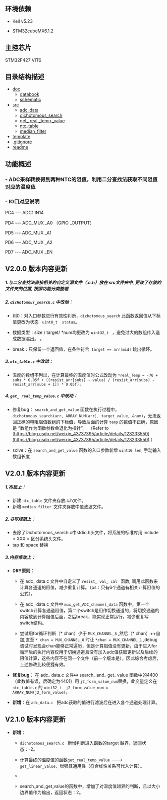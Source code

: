 ## 环境依赖

+ Keil v5.23

+ STM32cubeMX6.1.2

## 主控芯片

STM32F427 VIT6


## 目录结构描述

* [doc]()
  * [databook]()
  * [schematic]()
* [src]()
  * [adc_data ]()
  * [dichotomous_search]()   
  * [get_ real _temp _value]() 
  * [ntc_table]() 
  * [median_filter]() 
* [template]()
* [.gitignore]()
* [readme]()


## 功能概述

### - ADC采样转换得到两种NTC的阻值，利用二分查找法获取不同阻值对应的温度值

### - IO口对应说明

PC4   ---  ADC1 IN14   

PD4   ---  ADC_MUX _A0 （GPIO _OUTPUT）

PD5   ---  ADC_MUX _A1

PD6   ---  ADC_MUX _A2

PD7   ---  ADC_MUX _EN

## V2.0.0 版本内容更新

##### 1.与二分查找法直接相关的自定义源文件（.c.h）放在	src文件夹中, 更改了存放的文件夹的位置, 按照功能分类整理

##### 2. ``dichotomous_search.c`` 中改动：

+ 判0：对入口参数进行有效性判断，``dichotomous_search`` 此函数返回值从下标值更改为状态  `` uint8_t  status``。

+ 数据类型：size / target/ *num均更改为 ``uint32_t `` ，避免过大的数组传入造成数据溢出。
。
+ break：只保留一个返回值，在条件符合`` target == arr[mid]`` 跳出循环。

##### 3. ``ntc_table.c`` 中改动：

+ 温度的数组不列出，在计算最终的温度值时公式改动为
 ``*real_Temp = -70 + subs * 0.05f + ((resist_arr[subs] - value) / (resist_arr[subs] - resist_arr[subs + 1]) * 0.05f);  ``

##### 4. ``get_ real_temp_value.c`` 中改动：

+ 修复bug： ``search_and_get_value``  函数在执行过程中， ``dichotomous_search(arr, ARRAY_NUM(arr), target_value, &num)``，无法返回正确的电阻阻值数组的下标值，导致后面的计算 ``temp``  的数值不正确，原因是 “数组作为函数参数会退化为指针”。
（Refer to [https://blog.csdn.net/weixin_43737395/article/details/123233550](https://blog.csdn.net/weixin_43737395/article/details/123233550) ）
  
+  solve：在  ``search_and_get_value``  函数的入口参数新增  ``uint16 len``, 手动输入数组长度

## V2.0.1 版本内容更新

##### 1.布局上：

 - 新建 ``ntc_table`` 文件夹存放.c.h文件。
 - 新增 ``median_filter ``文件夹存放中值滤波文件。

##### 2.书写规范上：

 - 去除了Dichotomous_search.c中stdio.h头文件，将系统的标准库用 include < XXX > 区分系统头文件。 
 - tap 和 space 替换


##### 3.内容修改上：

 +  **DRY原则**：  
 
	* 在 adc_ data.c 文件中自定义了 ``resist_ val_ cal `` 函数, 调用此函数来计算各通道的阻值，减少重复计算。（ps：只有6个通道有相关计算阻值的公式）。

	* 在 adc_ data.c 文件中 ``mux_get_ADC_channel_data`` 函数中，第一个switch计算各通道阻值，第二个switch是用作切换通道的，将切换通道的内容放到计算阻值后面，之后break，能实现正常运行，减少重复写switch结构。
	
	*  尝试用for循环判断（* chan）少于 ``MUX_CHANNEL_8`` ,然后（* chan）++自加,直至 ``* chan = MUX_CHANNEL_8`` 时让 ``*chan = MUX_CHANNEL_1`` ,debug调试时发现会chan能够正常遍历，但是计算阻值没有更新，由于进入for循环后的执行内容仅用于切换通道且没有加入adc值获取更新以及后续的阻值计算，这些内容不在同一个文件（前一个版本是），因此综合考虑后，上述修改比较便捷有效。


 +  **修复bug**： 在 adc_ data.c 文件中 search_ and_ get_ value 函数中的4400（此数值有误，后确定为4401）用 ``j2_form_value_num``替换，此变量定义在 `` ntc_table.c `` 的    ``uint32_t  j2_form_value_num = ARRAY_NUM(j2_form_value);`` 


 +  **新增**：在 ``adc_data.c `` 把adc获取的值进行滤波后在进入各个通道处理计算。



## V2.1.0 版本内容更新
 +  **新增**：

	*  ``dichotomous_search.c `` 新增判断进入函数的target 越界，返回状态：-2。

	* 计算最终的温度值的函数``get_real_temp_value`` ---> ``get_linear_value``，增强其通用性（符合线性关系可代入计算）。
	* 
	* search_and_get_value的函数中，增加了对温度值越界的判断，且以大小边界值作为输出，返回状态：2。
 ​